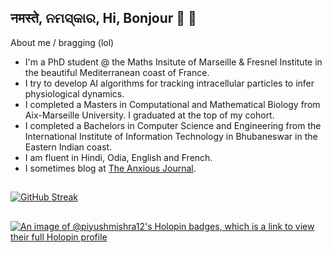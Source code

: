 ## नमस्ते, ନମସ୍କାର, Hi, Bonjour 👋 🙏

<!--
**piyushmishra12/piyushmishra12** is a ✨ _special_ ✨ repository because its `README.md` (this file) appears on your GitHub profile.

Here are some ideas to get you started:

- 🔭 I’m currently working on ...
- 🌱 I’m currently learning ...
- 👯 I’m looking to collaborate on ...
- 🤔 I’m looking for help with ...
- 💬 Ask me about ...
- 📫 How to reach me: ...
- 😄 Pronouns: ...
- ⚡ Fun fact: ...
-->

About me / bragging (lol)
- I'm a PhD student @ the Maths Insitute of Marseille & Fresnel Institute in the beautiful Mediterranean coast of France.
- I try to develop AI algorithms for tracking intracellular particles to infer physiological dynamics.
- I completed a Masters in Computational and Mathematical Biology from Aix-Marseille University. I graduated at the top of my cohort.
- I completed a Bachelors in Computer Science and Engineering from the International Institute of Information Technology in Bhubaneswar in the Eastern Indian coast.
- I am fluent in Hindi, Odia, English and French.
- I sometimes blog at [The Anxious Journal](https://anxiousjournal.substack.com/).

##
[![GitHub Streak](http://github-readme-streak-stats.herokuapp.com?user=piyushmishra12&theme=dark&background=000000)](https://git.io/streak-stats)

##
[![An image of @piyushmishra12's Holopin badges, which is a link to view their full Holopin profile](https://holopin.me/piyushmishra12)](https://holopin.io/@piyushmishra12)
